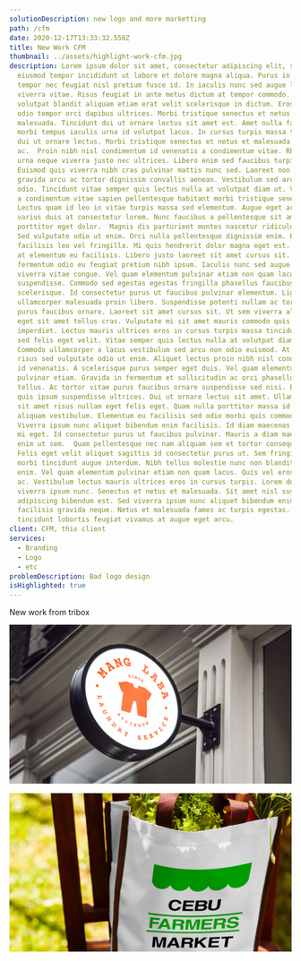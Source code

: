 ```yaml
---
solutionDescription: new logo and more marketting
path: /cfm
date: 2020-12-17T13:33:32.558Z
title: New Work CFM
thumbnail: ../assets/highlight-work-cfm.jpg
description: Lorem ipsum dolor sit amet, consectetur adipiscing elit, sed do
  eiusmod tempor incididunt ut labore et dolore magna aliqua. Purus in massa
  tempor nec feugiat nisl pretium fusce id. In iaculis nunc sed augue lacus
  viverra vitae. Risus feugiat in ante metus dictum at tempor commodo. Maecenas
  volutpat blandit aliquam etiam erat velit scelerisque in dictum. Eros donec ac
  odio tempor orci dapibus ultrices. Morbi tristique senectus et netus et
  malesuada. Tincidunt dui ut ornare lectus sit amet est. Amet nulla facilisi
  morbi tempus iaculis urna id volutpat lacus. In cursus turpis massa tincidunt
  dui ut ornare lectus. Morbi tristique senectus et netus et malesuada fames
  ac.  Proin nibh nisl condimentum id venenatis a condimentum vitae. Rhoncus
  urna neque viverra justo nec ultrices. Libero enim sed faucibus turpis.
  Euismod quis viverra nibh cras pulvinar mattis nunc sed. Laoreet non curabitur
  gravida arcu ac tortor dignissim convallis aenean. Vestibulum sed arcu non
  odio. Tincidunt vitae semper quis lectus nulla at volutpat diam ut. Venenatis
  a condimentum vitae sapien pellentesque habitant morbi tristique senectus.
  Lectus quam id leo in vitae turpis massa sed elementum. Augue eget arcu dictum
  varius duis at consectetur lorem. Nunc faucibus a pellentesque sit amet
  porttitor eget dolor.  Magnis dis parturient montes nascetur ridiculus mus.
  Sed vulputate odio ut enim. Orci nulla pellentesque dignissim enim. Elementum
  facilisis leo vel fringilla. Mi quis hendrerit dolor magna eget est. Molestie
  at elementum eu facilisis. Libero justo laoreet sit amet cursus sit. Cras
  fermentum odio eu feugiat pretium nibh ipsum. Iaculis nunc sed augue lacus
  viverra vitae congue. Vel quam elementum pulvinar etiam non quam lacus
  suspendisse. Commodo sed egestas egestas fringilla phasellus faucibus
  scelerisque. Id consectetur purus ut faucibus pulvinar elementum. Ligula
  ullamcorper malesuada proin libero. Suspendisse potenti nullam ac tortor vitae
  purus faucibus ornare. Laoreet sit amet cursus sit. Ut sem viverra aliquet
  eget sit amet tellus cras. Vulputate mi sit amet mauris commodo quis
  imperdiet. Lectus mauris ultrices eros in cursus turpis massa tincidunt.  Cras
  sed felis eget velit. Vitae semper quis lectus nulla at volutpat diam ut.
  Commodo ullamcorper a lacus vestibulum sed arcu non odio euismod. At quis
  risus sed vulputate odio ut enim. Aliquet lectus proin nibh nisl condimentum
  id venenatis. A scelerisque purus semper eget duis. Vel quam elementum
  pulvinar etiam. Gravida in fermentum et sollicitudin ac orci phasellus egestas
  tellus. Ac tortor vitae purus faucibus ornare suspendisse sed nisi. Et egestas
  quis ipsum suspendisse ultrices. Dui ut ornare lectus sit amet. Ullamcorper
  sit amet risus nullam eget felis eget. Quam nulla porttitor massa id neque
  aliquam vestibulum. Elementum eu facilisis sed odio morbi quis commodo odio.
  Viverra ipsum nunc aliquet bibendum enim facilisis. Id diam maecenas ultricies
  mi eget. Id consectetur purus ut faucibus pulvinar. Mauris a diam maecenas sed
  enim ut sem.  Quam pellentesque nec nam aliquam sem et tortor consequat id.
  Felis eget velit aliquet sagittis id consectetur purus ut. Sem fringilla ut
  morbi tincidunt augue interdum. Nibh tellus molestie nunc non blandit massa
  enim. Vel quam elementum pulvinar etiam non quam lacus. Quis vel eros donec
  ac. Vestibulum lectus mauris ultrices eros in cursus turpis. Lorem dolor sed
  viverra ipsum nunc. Senectus et netus et malesuada. Sit amet nisl suscipit
  adipiscing bibendum est. Sed viverra ipsum nunc aliquet bibendum enim
  facilisis gravida neque. Netus et malesuada fames ac turpis egestas. Cras
  tincidunt lobortis feugiat vivamus at augue eget arcu.
client: CFM, this client
services:
  - Branding
  - Logo
  - etc
problemDescription: Bad logo design
isHighlighted: true
---
```

New work from tribox

![manglaba](../assets/highlight-work-manglaba.jpg "mangalba")

![cfm](../assets/highlight-work-cfm.jpg "cfm")